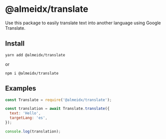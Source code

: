 # @almeidx/translate

Use this package to easily translate text into another language using Google Translate.

## Install
```
yarn add @almeidx/translate
```
or
```
npm i @almeidx/translate
```

## Examples

```js
const Translate = require('@almeidx/translate');

const translation = await Translate.translate({
  text: 'Hello',
  targetLang: 'es',
});

console.log(translation);
```
